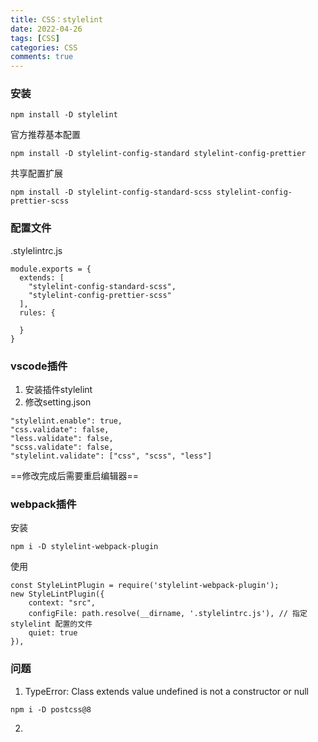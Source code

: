```yaml
---
title: CSS：stylelint
date: 2022-04-26
tags: [CSS]
categories: CSS
comments: true
---
```


### 安装

```
npm install -D stylelint
```

官方推荐基本配置
```
npm install -D stylelint-config-standard stylelint-config-prettier
```
共享配置扩展

```
npm install -D stylelint-config-standard-scss stylelint-config-prettier-scss
```
### 配置文件
.stylelintrc.js
```
module.exports = {
  extends: [
    "stylelint-config-standard-scss",
    "stylelint-config-prettier-scss"
  ],
  rules: {
    
  }
}
```
### vscode插件
1. 安装插件stylelint
2. 修改setting.json

```
"stylelint.enable": true,
"css.validate": false,
"less.validate": false,
"scss.validate": false,
"stylelint.validate": ["css", "scss", "less"]
```
==修改完成后需要重启编辑器==

### webpack插件
安装
```
npm i -D stylelint-webpack-plugin
```
使用

```
const StyleLintPlugin = require('stylelint-webpack-plugin');
new StyleLintPlugin({
    context: "src",
    configFile: path.resolve(__dirname, '.stylelintrc.js'), // 指定 stylelint 配置的文件 
    quiet: true
}),
```

### 问题
1. TypeError: Class extends value undefined is not a constructor or null

```
npm i -D postcss@8
```

2. 